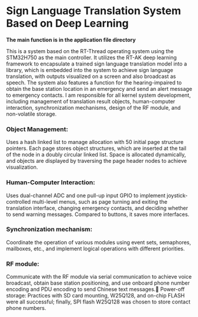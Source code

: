# Sign Language Translation System Based on Deep Learning
**The main function is in the application file directory**

This is a system based on the RT-Thread operating system using the STM32H750 as the main controller. It utilizes the RT-AK deep learning framework to encapsulate a trained sign language translation model into a library, which is embedded into the system to achieve sign language translation, with outputs visualized on a screen and also broadcast as speech. The system also features a function for the hearing-impaired to obtain the base station location in an emergency and send an alert message to emergency contacts. I am responsible for all kernel system development, including management of translation result objects, human-computer interaction, synchronization mechanisms, design of the RF module, and non-volatile storage.
### Object Management:
Uses a hash linked list to manage allocation with 50 initial page structure pointers. Each page stores object structures, which are inserted at the tail of the node in a doubly circular linked list. Space is allocated dynamically, and objects are displayed by traversing the page header nodes to achieve visualization. 
### Human-Computer Interaction:
Uses dual-channel ADC and one pull-up input GPIO to implement joystick-controlled multi-level menus, such as page turning and exiting the translation interface, changing emergency contacts, and deciding whether to send warning messages. Compared to buttons, it saves more interfaces.
### Synchronization mechanism:
Coordinate the operation of various modules using event sets, semaphores, mailboxes, etc., and implement logical operations with different priorities.
### RF module:
Communicate with the RF module via serial communication to achieve voice broadcast, obtain base station positioning, and use onboard phone number encoding and PDU encoding to send Chinese text messages. Power-off storage: Practices with SD card mounting, W25Q128, and on-chip FLASH were all successful; finally, SPI flash W25Q128 was chosen to store contact phone numbers.
